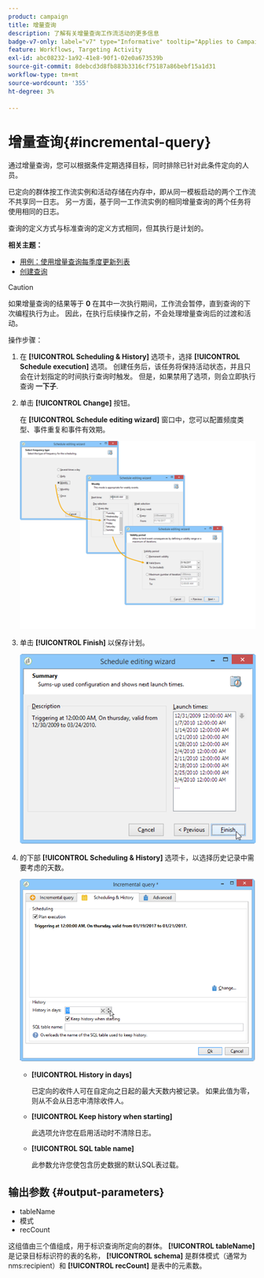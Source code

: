 ```yaml
---
product: campaign
title: 增量查询
description: 了解有关增量查询工作流活动的更多信息
badge-v7-only: label="v7" type="Informative" tooltip="Applies to Campaign Classic v7 only"
feature: Workflows, Targeting Activity
exl-id: abc08232-1a92-41e8-90f1-02e0a673539b
source-git-commit: 8debcd3d8fb883b3316cf75187a86bebf15a1d31
workflow-type: tm+mt
source-wordcount: '355'
ht-degree: 3%

---
```


# 增量查询{#incremental-query}



通过增量查询，您可以根据条件定期选择目标，同时排除已针对此条件定向的人员。

已定向的群体按工作流实例和活动存储在内存中，即从同一模板启动的两个工作流不共享同一日志。 另一方面，基于同一工作流实例的相同增量查询的两个任务将使用相同的日志。

查询的定义方式与标准查询的定义方式相同，但其执行是计划的。

**相关主题：**

* [用例：使用增量查询每季度更新列表](quarterly-list-update.md)
* [创建查询](query.md#creating-a-query)

>[!CAUTION]
>
>如果增量查询的结果等于 **0** 在其中一次执行期间，工作流会暂停，直到查询的下次编程执行为止。 因此，在执行后续操作之前，不会处理增量查询后的过渡和活动。

操作步骤：

1. 在 **[!UICONTROL Scheduling & History]** 选项卡，选择 **[!UICONTROL Schedule execution]** 选项。 创建任务后，该任务将保持活动状态，并且只会在计划指定的时间执行查询时触发。 但是，如果禁用了选项，则会立即执行查询 **一下子**.
1. 单击 **[!UICONTROL Change]** 按钮。

   在 **[!UICONTROL Schedule editing wizard]** 窗口中，您可以配置频度类型、事件重复和事件有效期。

   ![](assets/s_user_segmentation_wizard_11.png)

1. 单击 **[!UICONTROL Finish]** 以保存计划。

   ![](assets/s_user_segmentation_wizard_valid.png)

1. 的下部 **[!UICONTROL Scheduling & History]** 选项卡，以选择历史记录中需要考虑的天数。

   ![](assets/edit_request_inc.png)

   * **[!UICONTROL History in days]**

      已定向的收件人可在自定向之日起的最大天数内被记录。 如果此值为零，则从不会从日志中清除收件人。

   * **[!UICONTROL Keep history when starting]**

      此选项允许您在启用活动时不清除日志。

   * **[!UICONTROL SQL table name]**

      此参数允许您使包含历史数据的默认SQL表过载。

## 输出参数 {#output-parameters}

* tableName
* 模式
* recCount

这组值由三个值组成，用于标识查询所定向的群体。 **[!UICONTROL tableName]** 是记录目标标识符的表的名称， **[!UICONTROL schema]** 是群体模式（通常为nms:recipient）和 **[!UICONTROL recCount]** 是表中的元素数。
